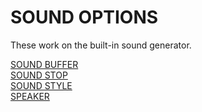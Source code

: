 # SOUND OPTIONS

These work on the built-in sound generator.

[SOUND BUFFER](man_so-sound-buffer.md)  
[SOUND STOP](man_so-sound-stop.md)  
[SOUND STYLE](man_so-sound-style.md)  
[SPEAKER](man_so-speaker.md)  